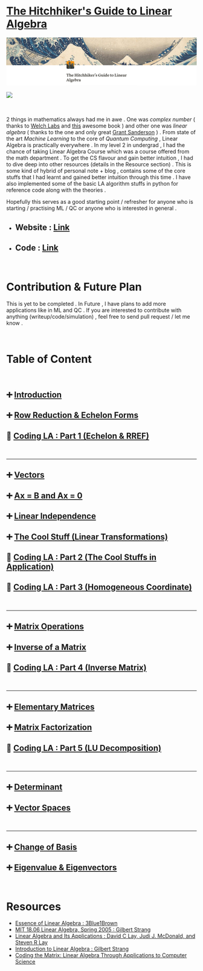 # [**The Hitchhiker's Guide to Linear Algebra**](https://www.notion.so/The-Hitchhiker-s-Guide-to-Linear-Algebra-25d07ed3ae3344468fa8faaae9c82fc7)
 
![](home.PNG)

<p align="center">

<a href="https://hits.seeyoufarm.com"><img src="https://hits.seeyoufarm.com/api/count/incr/badge.svg?url=https%3A%2F%2Fgithub.com%2Fzarif98sjs%2FThe-Hitchhiker-s-Guide-to-Linear-Algebra&count_bg=%23ACA722&title_bg=%2300070C&icon=github.svg&icon_color=%23FFFFFF&title=views&edge_flat=false"/></a>

</p>

&nbsp;

2 things in mathematics always had me in awe . One was _complex number_ ( thanks to [Welch Labs](https://youtube.com/playlist?list=PLiaHhY2iBX9g6KIvZ_703G3KJXapKkNaF) and [this](https://press.princeton.edu/books/paperback/9780691169248/an-imaginary-tale) awesome book ) and other one was _linear algebra_ ( thanks to the one and only great [Grant Sanderson](https://youtube.com/playlist?list=PLZHQObOWTQDPD3MizzM2xVFitgF8hE_ab) ) . From state of the art _Machine Learning_ to the core of _Quantum Computing_ , Linear Algebra is practically everywhere . In my level 2 in undergrad , I had the chance of taking Linear Algebra Course which was a course offered from the math department . To get the CS flavour and gain better intuition , I had to dive deep into other resources (details in the Resource section) . This is some kind of hybrid of personal note + blog , contains some of the core stuffs that I had learnt and gained better intuition through this time . I have also implemented some of the basic LA algorithm stuffs in python for reference code along with the theories .

Hopefully this serves as a good starting point / refresher for anyone who is starting / practising ML / QC or anyone who is interested in general .

- ## Website : [Link](https://tinyurl.com/zarif98sjsLA)
- ## Code : [Link](https://github.com/zarif98sjs/The-Hitchhiker-s-Guide-to-Linear-Algebra/tree/main/Code)

&nbsp;

# **Contribution & Future Plan**

This is yet to be completed . In Future , I have plans to add more applications like in ML and QC . If you are interested to contribute with anything (writeup/code/simulation) , feel free to send pull request / let me know .

&nbsp;

# **Table of Content**

&nbsp;

## ➕ [Introduction](https://www.notion.so/Introduction-a4092131b794423aa27038cf9fb7d120)

## ➕ [Row Reduction & Echelon Forms](https://www.notion.so/Row-Reduction-Echelon-Forms-8a331eca1c4f476e9af3237d84162306)

## 🧐 [Coding LA : Part 1 (Echelon & RREF)](https://www.notion.so/Coding-LA-Part-1-Echelon-RREF-bb4ed11a9cee45d0afdf854e5ec6b78f)

&nbsp;

---

## ➕ [Vectors](https://www.notion.so/Vectors-e79564b225a04691a75fb04606bbaff4)

## ➕ [Ax = B and Ax = 0](https://www.notion.so/Ax-B-and-Ax-0-138a8c862d5e415a981a9e2559e7bc01)

## ➕ [Linear Independence](https://www.notion.so/Linear-Independence-645683e79e454ecf8396b3d5a5432712)

## ➕ [The Cool Stuff (Linear Transformations)](https://www.notion.so/The-Cool-Stuff-Linear-Transformations-2a034ca510314f71abb555fd14a78f91)

## 🧐 [Coding LA : Part 2 (The Cool Stuffs in Application)](https://www.notion.so/Coding-LA-Part-2-The-Cool-Stuffs-in-Application-61b9dedc031b48c9b68e58acef0e3cb1)

## 🧐 [Coding LA : Part 3 (Homogeneous Coordinate)](https://www.notion.so/Coding-LA-Part-3-Homogeneous-Coordinate-072633b36466478d805413b0c10f975b)

&nbsp;

---

## ➕ [Matrix Operations](https://www.notion.so/Matrix-Operations-d4d2074591b7434bbcbc4dbdd4d96612)

## ➕ [Inverse of a Matrix](https://www.notion.so/Inverse-of-a-Matrix-0abaf212388c4002b92305c55aa7c031)

## 🧐 [Coding LA : Part 4 (Inverse Matrix)](https://www.notion.so/Coding-LA-Part-4-Inverse-Matrix-dedef7c20b01417e84e6c04964e25eb2)

&nbsp;

---

## ➕ [Elementary Matrices](https://www.notion.so/Elementary-Matrices-630288049c02453cab88270807436f23)

## ➕ [Matrix Factorization](https://www.notion.so/Matrix-Factorization-965dd45b4ff6468c8bf5be16f486e204)

## 🧐 [Coding LA : Part 5 (LU Decomposition)](https://www.notion.so/Coding-LA-Part-5-LU-Decomposition-2f83c8902912403f8c55b461a0ab71c9)

&nbsp;

---

## ➕ [Determinant](https://www.notion.so/Determinant-47b784f28190412e834632451e835655)

## ➕ [Vector Spaces](https://www.notion.so/Vector-Spaces-6cd1f0443fb34293a35bd14c8ea76d07)

&nbsp;

---

## ➕ [Change of Basis](https://www.notion.so/Vector-Spaces-6cd1f0443fb34293a35bd14c8ea76d07)

## ➕ [Eigenvalue & Eigenvectors](https://www.notion.so/Eigenvalue-Eigenvectors-d79751c45596442d9f6f9e572d8b2ec8)

&nbsp;

# **Resources**

- [Essence of Linear Algebra : 3Blue1Brown](https://youtube.com/playlist?list=PLZHQObOWTQDPD3MizzM2xVFitgF8hE_ab)
- [MIT 18.06 Linear Algebra, Spring 2005 : Gilbert Strang](https://youtube.com/playlist?list=PLE7DDD91010BC51F8)
- [Linear Algebra and Its Applications : David C Lay, Judi J. McDonald, and Steven R Lay](https://math.berkeley.edu/~yonah/files/Linear%20Algebra.pdf)
- [Introduction to Linear Algebra : Gilbert Strang](https://math.mit.edu/~gs/linearalgebra/)
- [Coding the Matrix: Linear Algebra Through Applications to Computer Science](https://codingthematrix.com/)